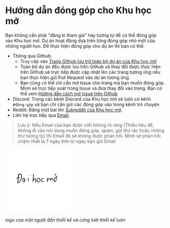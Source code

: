 # Hướng dẫn đóng góp cho Khu học mở

Bạn không cần phải "đăng kí tham gia" hay tương tự để có thể đóng góp vào Khu học mở. Dự án hoạt động dựa trên từng đóng góp nhỏ một của những người học. Để thực hiện đóng góp cho dự án thì bạn có thể:

- Thông qua Github:
  - Truy cập vào [Trang Github lưu trữ toàn bộ dự án của Khu học mở](https://github.com/daihocmo)
  - Toàn bộ dự án đều được lưu trên Github và thay đổi được thực hiện trên Github sẽ trực tiếp được cập nhật lên các trang tương ứng nếu bạn thực hiện gửi Pull Request vào dự án tương ứng.
  - Bạn cũng có thể chỉ cần mở Issue cho trang mà bạn muốn đóng góp. Mình sẽ trực tiếp soát trong Issue và đưa thay đổi vào trang. Bạn có thể xem [Hướng dẫn cách mở Issue trên Github](https://www.youtube.com/watch?v=TWXk_TJkxSg)
- Discord: Trong các kênh Discord của Khu học mở sẽ luôn có kênh `#đóng-góp` và bạn chỉ cần gửi các đóng góp vào trong kênh trò chuyện
- Reddit: Đăng một bài lên [Subreddit của Khu học mở](https://www.reddit.com/r/khuhocmo/).
- Liên hệ trực tiếp qua [Email](mailto:duykhanh471@protonmail.com).

> Lưu ý: Nếu Email của bạn được viết không rõ ràng (Thiếu tiêu đề, không đi vào nội dung muốn đóng góp, spam, gửi thư rác hoặc những thứ tương tự) thì Email đó sẽ không được phản hồi. Mình sẽ phản hồi chậm nhất là 7 ngày tính từ ngày bạn gửi Email.

![Đây là vị trí để logo, mà vì bị lỗi logo nên đoạn chữ này sẽ được hiển thị thay thế](assets/logo.png)

_logo của một người đần thiết kế và cũng lười thiết kế luôn_
